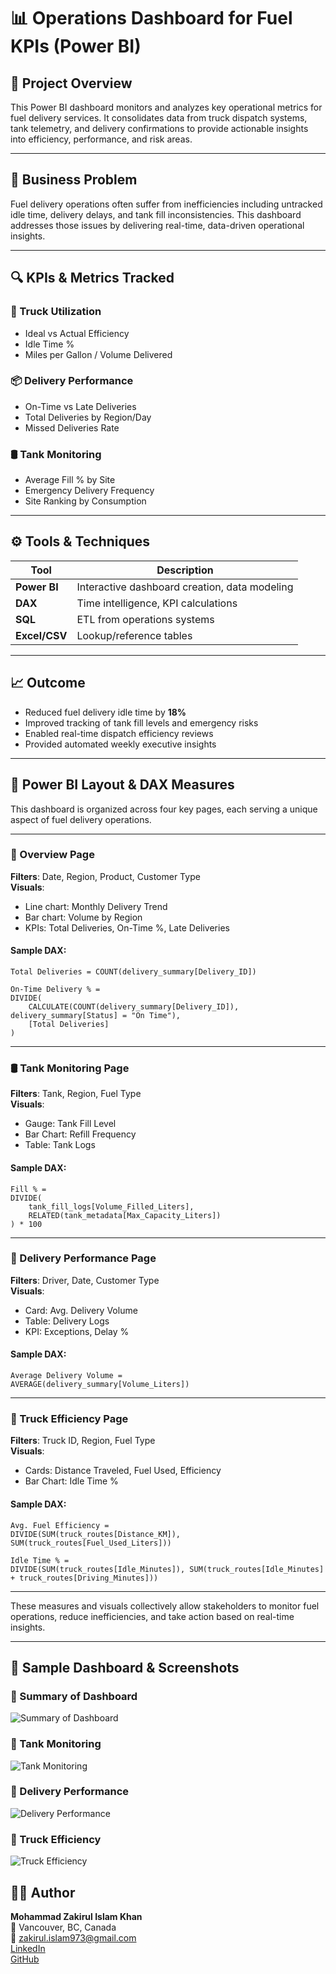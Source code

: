 # 📊 Operations Dashboard for Fuel KPIs (Power BI)

## 🧭 Project Overview

This Power BI dashboard monitors and analyzes key operational metrics for fuel delivery services. It consolidates data from truck dispatch systems, tank telemetry, and delivery confirmations to provide actionable insights into efficiency, performance, and risk areas.

---

## 🎯 Business Problem

Fuel delivery operations often suffer from inefficiencies including untracked idle time, delivery delays, and tank fill inconsistencies. This dashboard addresses those issues by delivering real-time, data-driven operational insights.

---

## 🔍 KPIs & Metrics Tracked

### 🚚 Truck Utilization
- Ideal vs Actual Efficiency
- Idle Time %
- Miles per Gallon / Volume Delivered

### 📦 Delivery Performance
- On-Time vs Late Deliveries
- Total Deliveries by Region/Day
- Missed Deliveries Rate

### 🛢️ Tank Monitoring
- Average Fill % by Site
- Emergency Delivery Frequency
- Site Ranking by Consumption

---

## ⚙️ Tools & Techniques

| Tool        | Description                                              |
|-------------|----------------------------------------------------------|
| **Power BI**| Interactive dashboard creation, data modeling            |
| **DAX**     | Time intelligence, KPI calculations                      |
| **SQL**     | ETL from operations systems                              |
| **Excel/CSV**| Lookup/reference tables                                 |

---

## 📈 Outcome

- Reduced fuel delivery idle time by **18%**
- Improved tracking of tank fill levels and emergency risks
- Enabled real-time dispatch efficiency reviews
- Provided automated weekly executive insights

---

## 📐 Power BI Layout & DAX Measures

This dashboard is organized across four key pages, each serving a unique aspect of fuel delivery operations.

---

### 📄 Overview Page
**Filters**: Date, Region, Product, Customer Type  
**Visuals**:
- Line chart: Monthly Delivery Trend
- Bar chart: Volume by Region
- KPIs: Total Deliveries, On-Time %, Late Deliveries

#### Sample DAX:
```DAX
Total Deliveries = COUNT(delivery_summary[Delivery_ID])

On-Time Delivery % = 
DIVIDE(
    CALCULATE(COUNT(delivery_summary[Delivery_ID]), delivery_summary[Status] = "On Time"),
    [Total Deliveries]
)
```

---

### 🛢️ Tank Monitoring Page
**Filters**: Tank, Region, Fuel Type  
**Visuals**:
- Gauge: Tank Fill Level
- Bar Chart: Refill Frequency
- Table: Tank Logs

#### Sample DAX:
```DAX
Fill % = 
DIVIDE(
    tank_fill_logs[Volume_Filled_Liters], 
    RELATED(tank_metadata[Max_Capacity_Liters])
) * 100
```

---

### 🚚 Delivery Performance Page
**Filters**: Driver, Date, Customer Type  
**Visuals**:
- Card: Avg. Delivery Volume
- Table: Delivery Logs
- KPI: Exceptions, Delay %

#### Sample DAX:
```DAX
Average Delivery Volume = 
AVERAGE(delivery_summary[Volume_Liters])
```

---

### 🔧 Truck Efficiency Page
**Filters**: Truck ID, Region, Fuel Type  
**Visuals**:
- Cards: Distance Traveled, Fuel Used, Efficiency
- Bar Chart: Idle Time %

#### Sample DAX:
```DAX
Avg. Fuel Efficiency = 
DIVIDE(SUM(truck_routes[Distance_KM]), SUM(truck_routes[Fuel_Used_Liters]))

Idle Time % = 
DIVIDE(SUM(truck_routes[Idle_Minutes]), SUM(truck_routes[Idle_Minutes] + truck_routes[Driving_Minutes]))
```

---

These measures and visuals collectively allow stakeholders to monitor fuel operations, reduce inefficiencies, and take action based on real-time insights.

---

## 🧾 Sample Dashboard & Screenshots

### 📘 Summary of Dashboard

![Summary of Dashboard](https://github.com/data-analyst-portfolio-web/data-analyst-portfolio/blob/main/Operations%20Dashboard%20for%20Fuel%20KPIs%20(Power%20BI)/Images/overview_dashboard.png)

### 📘 Tank Monitoring

![Tank Monitoring](https://github.com/data-analyst-portfolio-web/data-analyst-portfolio/blob/main/Operations%20Dashboard%20for%20Fuel%20KPIs%20(Power%20BI)/Images/tank_monitoring.png)

### 📘 Delivery Performance

![Delivery Performance](https://github.com/data-analyst-portfolio-web/data-analyst-portfolio/blob/main/Operations%20Dashboard%20for%20Fuel%20KPIs%20(Power%20BI)/Images/delivery_performance.png)

### 📘 Truck Efficiency

![Truck Efficiency](https://github.com/data-analyst-portfolio-web/data-analyst-portfolio/blob/main/Operations%20Dashboard%20for%20Fuel%20KPIs%20(Power%20BI)/Images/truck_efficiency.png)


## 👨‍💼 Author

**Mohammad Zakirul Islam Khan**  
📍 Vancouver, BC, Canada  
📧 zakirul.islam973@gmail.com  
[LinkedIn](https://www.linkedin.com/in/mzik)  
[GitHub](https://github.com/data-analyst-portfolio-web)
